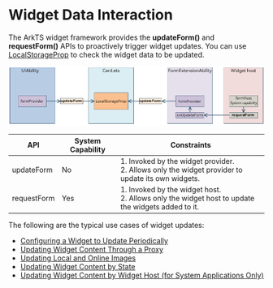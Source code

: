# Widget Data Interaction

The ArkTS widget framework provides the **updateForm()** and **requestForm()** APIs to proactively trigger widget updates. You can use [LocalStorageProp](../quick-start/arkts-localstorage.md#localstorageprop) to check the widget data to be updated.

![WidgetLocalStorageProp](figures/WidgetLocalStorageProp.png)


| API| System Capability| Constraints|
| -------- | -------- | -------- |
| updateForm | No| 1. Invoked by the widget provider.<br>2. Allows only the widget provider to update its own widgets.|
| requestForm | Yes| 1. Invoked by the widget host.<br>2. Allows only the widget host to update the widgets added to it.|

The following are the typical use cases of widget updates:

- [Configuring a Widget to Update Periodically](arkts-ui-widget-update-by-time.md)
- [Updating Widget Content Through a Proxy](arkts-ui-widget-update-by-proxy.md)
- [Updating Local and Online Images](arkts-ui-widget-image-update.md)
- [Updating Widget Content by State](arkts-ui-widget-update-by-status.md)
- [Updating Widget Content by Widget Host (for System Applications Only)](arkts-ui-widget-content-update.md)
